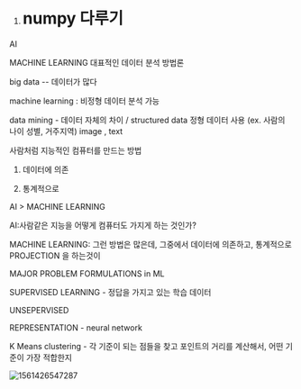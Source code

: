 1. # numpy 다루기

AI



MACHINE LEARNING 대표적인 데이터 분석 방법론

big data -- 데이터가 많다 

machine learning : 비정형 데이터 분석 가능

data mining - 데이터 자체의 차이 / structured data 정형 데이터 사용 (ex. 사람의 나이 성별, 거주지역) image , text 



사람처럼 지능적인 컴퓨터를 만드는 방법

1) 데이터에 의존

2) 통계적으로 

AI > MACHINE LEARNING 

AI:사람같은 지능을 어떻게 컴퓨터도 가지게 하는 것인가?

MACHINE LEARNING: 그런 방법은 많은데, 그중에서 데이터에 의존하고, 통계적으로 PROJECTION 을 하는것이 



MAJOR PROBLEM FORMULATIONS in ML

SUPERVISED LEARNING - 정답을 가지고 있는 학습 데이터

UNSEPERVISED

REPRESENTATION - neural network





K Means clustering - 각 기준이 되는 점들을 찾고 포인트의 거리를 계산해서, 어떤 기준이 가장 적합한지

![1561426547287](C:\Users\multicampus\AppData\Roaming\Typora\typora-user-images\1561426547287.png)

